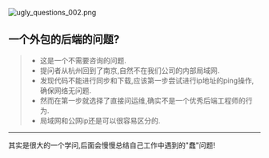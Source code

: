 ![ugly_questions_002.png](http://cdn.notalk.cc/github/ugly_questions_002.png)

## 一个外包的后端的问题?
> - 这是一个不需要咨询的问题.
> - 提问者从杭州回到了南京,自然不在我们公司的内部局域网.
> - 发现代码不能进行同步和下载,应该第一步尝试进行ip地址的ping操作,确保网络无问题.
> - 然而在第一步就选择了直接问运维,确实不是一个优秀后端工程师的行为.
> - 局域网和公网ip还是可以很容易区分的.

---
其实是很大的一个学问,后面会慢慢总结自己工作中遇到的"蠢"问题!
